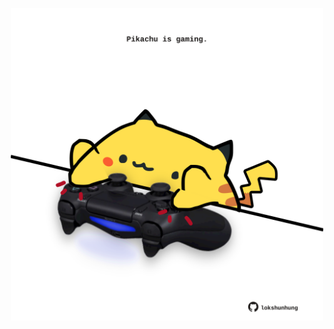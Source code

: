 <!-- built at 15/01/2023, 10:00:56 UTC -->
<p align="center">
  <img width="500" height="500" src="./ReadmeImage.svg">
</p>
